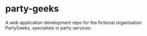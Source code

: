 # party-geeks
A web application development repo for the fictional organisation PartyGeeks, specialists in party services.
